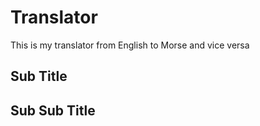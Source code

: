# Translator 

This is my translator from English to Morse and vice versa

## Sub Title


## Sub Sub Title